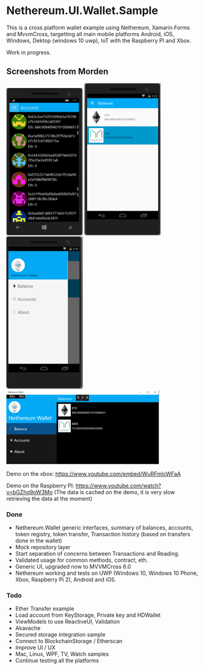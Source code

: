 # Nethereum.UI.Wallet.Sample

This is a cross platform wallet example using Nethereum, Xamarin.Forms and MvvmCross, targetting all main mobile platforms Android, iOS, Windows, Dektop (windows 10 uwp), IoT with the Raspberry PI and Xbox. 

Work in progress.

## Screenshots from Morden

<img src="screenshots/wp10Accounts.png" width="200" alt="Nethereum UWP Windows 10 Phone Ethereum example">
<img src="screenshots/AndroidBalance.png" width="200" alt="Nethereum Android Phone Ethereum example">
<img src="screenshots/AndroidHamburger.png" width="200" alt="Nethereum Android Phone Ethereum example">
<img src="screenshots/w10Balance.png" width="400" alt="Nethereum UWP Windows 10 Desktop Ethereum example">

Demo on the xbox: https://www.youtube.com/embed/WuRFmlcWFaA

Demo on the Raspberry PI: https://www.youtube.com/watch?v=bGZhq9oW3Mo (The data is cached on the demo, it is very slow retrieving the data at the moment)

### Done

* Nethereum.Wallet generic interfaces, summary of balances, accounts, token registry, token transfer, Transaction history (based on transfers done in the wallet)
* Mock repository layer
* Start separation of concerns between Transactions and Reading.
* Validated usage for common methods, contract, eth.
* Generic UI, upgraded now to MVVMCross 6.0
* Nethereum working and tests on UWP (Windows 10, Windows 10 Phone, Xbox, Raspberry Pi 2), Android and iOS.

### Todo
* Ether Transfer example
* Load account from KeyStorage, Private key and HDWallet
* ViewModels to use ReactiveUI, Validation 
* Akavache
* Secured storage integration sample
* Connect to BlockchainStorage / Etherscan
* Improve UI / UX
* Mac, Linux, WPF, TV, Watch samples
* Continue testing all the platforms 
